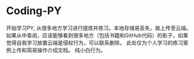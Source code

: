 # Coding-PY
 开始学习PY, 从很多地方学习进行提炼并练习。本地存储易丢失，故上传至云端。
 如果从中查阅，应该能够看到很多地方（包括书籍和GitHub代码）的影子，如果觉得自我学习放置云端是侵权行为，可以联系删除。
 此处仅为个人学习的练习案例上传和简易操作介绍文档。
 纯小白行为。
